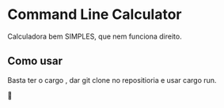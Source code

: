 # Command Line Calculator 
Calculadora bem SIMPLES, que nem funciona direito.

## Como usar
Basta ter o cargo , dar git clone no repositioria e usar cargo run.

:cold_face:
